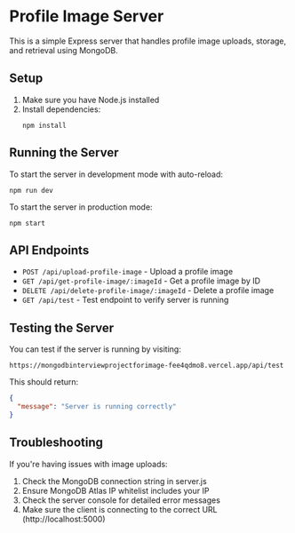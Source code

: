 # Profile Image Server

This is a simple Express server that handles profile image uploads, storage, and retrieval using MongoDB.

## Setup

1. Make sure you have Node.js installed
2. Install dependencies:
   ```
   npm install
   ```

## Running the Server

To start the server in development mode with auto-reload:

```
npm run dev
```

To start the server in production mode:

```
npm start
```

## API Endpoints

- `POST /api/upload-profile-image` - Upload a profile image
- `GET /api/get-profile-image/:imageId` - Get a profile image by ID
- `DELETE /api/delete-profile-image/:imageId` - Delete a profile image
- `GET /api/test` - Test endpoint to verify server is running

## Testing the Server

You can test if the server is running by visiting:

```
https://mongodbinterviewprojectforimage-fee4qdmo8.vercel.app/api/test
```

This should return:

```json
{
  "message": "Server is running correctly"
}
```

## Troubleshooting

If you're having issues with image uploads:

1. Check the MongoDB connection string in server.js
2. Ensure MongoDB Atlas IP whitelist includes your IP
3. Check the server console for detailed error messages
4. Make sure the client is connecting to the correct URL (http://localhost:5000)
